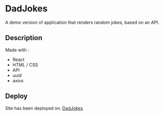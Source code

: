 # DadJokes

A demo version of application that renders random jokes, based on an API.

## Description

Made with :

- React
- HTML / CSS
- API
- uuid
- axios

## Deploy

Site has been deployed on: [DadJokes](https://dadjokesdemo.netlify.app/)
